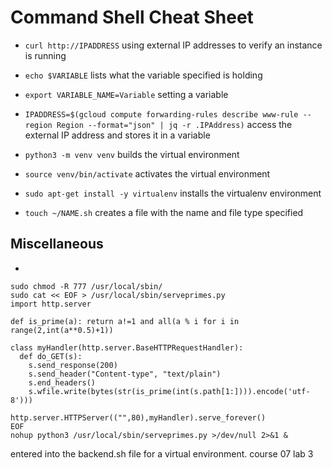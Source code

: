<h1>Command Shell Cheat Sheet</h1>

* `curl http://IPADDRESS` using external IP addresses to verify an instance is running

* `echo $VARIABLE` lists what the variable specified is holding

* `export VARIABLE_NAME=Variable` setting a variable

* `IPADDRESS=$(gcloud compute forwarding-rules describe www-rule --region Region --format="json" | jq -r .IPAddress)` access the external IP address and stores it in a variable

* `python3 -m venv venv` builds the virtual environment 

* `source venv/bin/activate` activates the virtual environment

* `sudo apt-get install -y virtualenv` installs the virtualenv environment

* `touch ~/NAME.sh` creates a file with the name and file type specified

<h2>Miscellaneous</h2>

* 
```
sudo chmod -R 777 /usr/local/sbin/
sudo cat << EOF > /usr/local/sbin/serveprimes.py
import http.server

def is_prime(a): return a!=1 and all(a % i for i in range(2,int(a**0.5)+1))

class myHandler(http.server.BaseHTTPRequestHandler):
  def do_GET(s):
    s.send_response(200)
    s.send_header("Content-type", "text/plain")
    s.end_headers()
    s.wfile.write(bytes(str(is_prime(int(s.path[1:]))).encode('utf-8')))

http.server.HTTPServer(("",80),myHandler).serve_forever()
EOF
nohup python3 /usr/local/sbin/serveprimes.py >/dev/null 2>&1 &
```
entered into the backend.sh file for a virtual environment. course 07 lab 3